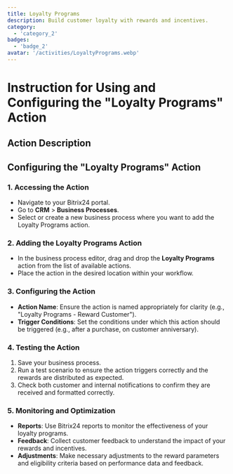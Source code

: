 ```yaml
---
title: Loyalty Programs
description: Build customer loyalty with rewards and incentives.
category: 
  - 'category_2'
badges: 
  - 'badge_2'
avatar: '/activities/LoyaltyPrograms.webp'
---
```

# Instruction for Using and Configuring the "Loyalty Programs" Action

## Action Description

## **Configuring the "Loyalty Programs" Action**

### 1. Accessing the Action
- Navigate to your Bitrix24 portal.
- Go to **CRM** > **Business Processes**.
- Select or create a new business process where you want to add the Loyalty Programs action.

### 2. Adding the Loyalty Programs Action
- In the business process editor, drag and drop the **Loyalty Programs** action from the list of available actions.
- Place the action in the desired location within your workflow.

### 3. Configuring the Action
- **Action Name**: Ensure the action is named appropriately for clarity (e.g., "Loyalty Programs - Reward Customer").
- **Trigger Conditions**: Set the conditions under which this action should be triggered (e.g., after a purchase, on customer anniversary).

### 4. Testing the Action
1. Save your business process.
2. Run a test scenario to ensure the action triggers correctly and the rewards are distributed as expected.
3. Check both customer and internal notifications to confirm they are received and formatted correctly.

### 5. Monitoring and Optimization
- **Reports**: Use Bitrix24 reports to monitor the effectiveness of your loyalty programs.
- **Feedback**: Collect customer feedback to understand the impact of your rewards and incentives.
- **Adjustments**: Make necessary adjustments to the reward parameters and eligibility criteria based on performance data and feedback.
